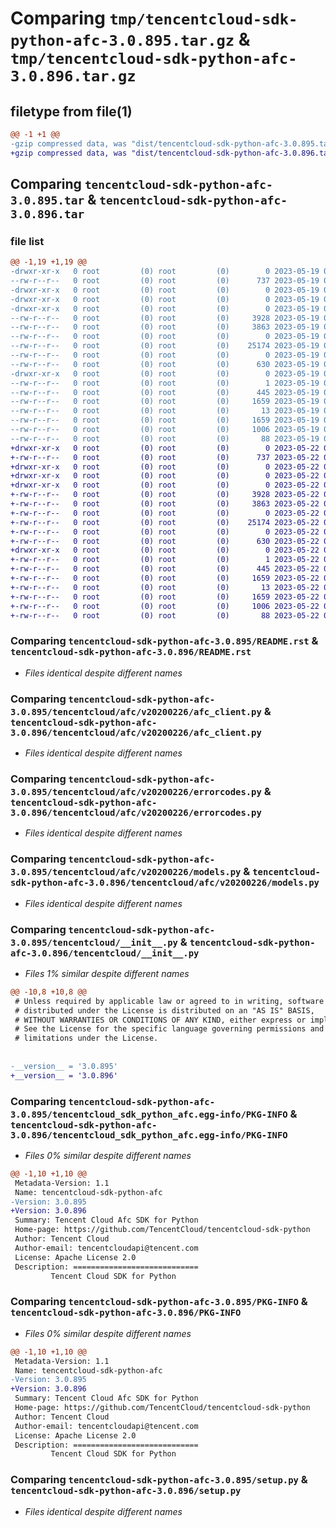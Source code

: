 # Comparing `tmp/tencentcloud-sdk-python-afc-3.0.895.tar.gz` & `tmp/tencentcloud-sdk-python-afc-3.0.896.tar.gz`

## filetype from file(1)

```diff
@@ -1 +1 @@
-gzip compressed data, was "dist/tencentcloud-sdk-python-afc-3.0.895.tar", last modified: Fri May 19 02:40:18 2023, max compression
+gzip compressed data, was "dist/tencentcloud-sdk-python-afc-3.0.896.tar", last modified: Mon May 22 00:13:26 2023, max compression
```

## Comparing `tencentcloud-sdk-python-afc-3.0.895.tar` & `tencentcloud-sdk-python-afc-3.0.896.tar`

### file list

```diff
@@ -1,19 +1,19 @@
-drwxr-xr-x   0 root         (0) root         (0)        0 2023-05-19 02:40:18.000000 tencentcloud-sdk-python-afc-3.0.895/
--rw-r--r--   0 root         (0) root         (0)      737 2023-05-19 02:40:18.000000 tencentcloud-sdk-python-afc-3.0.895/README.rst
-drwxr-xr-x   0 root         (0) root         (0)        0 2023-05-19 02:40:18.000000 tencentcloud-sdk-python-afc-3.0.895/tencentcloud/
-drwxr-xr-x   0 root         (0) root         (0)        0 2023-05-19 02:40:18.000000 tencentcloud-sdk-python-afc-3.0.895/tencentcloud/afc/
-drwxr-xr-x   0 root         (0) root         (0)        0 2023-05-19 02:40:18.000000 tencentcloud-sdk-python-afc-3.0.895/tencentcloud/afc/v20200226/
--rw-r--r--   0 root         (0) root         (0)     3928 2023-05-19 02:40:18.000000 tencentcloud-sdk-python-afc-3.0.895/tencentcloud/afc/v20200226/afc_client.py
--rw-r--r--   0 root         (0) root         (0)     3863 2023-05-19 02:40:18.000000 tencentcloud-sdk-python-afc-3.0.895/tencentcloud/afc/v20200226/errorcodes.py
--rw-r--r--   0 root         (0) root         (0)        0 2023-05-19 02:40:18.000000 tencentcloud-sdk-python-afc-3.0.895/tencentcloud/afc/v20200226/__init__.py
--rw-r--r--   0 root         (0) root         (0)    25174 2023-05-19 02:40:18.000000 tencentcloud-sdk-python-afc-3.0.895/tencentcloud/afc/v20200226/models.py
--rw-r--r--   0 root         (0) root         (0)        0 2023-05-19 02:40:18.000000 tencentcloud-sdk-python-afc-3.0.895/tencentcloud/afc/__init__.py
--rw-r--r--   0 root         (0) root         (0)      630 2023-05-19 02:40:18.000000 tencentcloud-sdk-python-afc-3.0.895/tencentcloud/__init__.py
-drwxr-xr-x   0 root         (0) root         (0)        0 2023-05-19 02:40:18.000000 tencentcloud-sdk-python-afc-3.0.895/tencentcloud_sdk_python_afc.egg-info/
--rw-r--r--   0 root         (0) root         (0)        1 2023-05-19 02:40:18.000000 tencentcloud-sdk-python-afc-3.0.895/tencentcloud_sdk_python_afc.egg-info/dependency_links.txt
--rw-r--r--   0 root         (0) root         (0)      445 2023-05-19 02:40:18.000000 tencentcloud-sdk-python-afc-3.0.895/tencentcloud_sdk_python_afc.egg-info/SOURCES.txt
--rw-r--r--   0 root         (0) root         (0)     1659 2023-05-19 02:40:18.000000 tencentcloud-sdk-python-afc-3.0.895/tencentcloud_sdk_python_afc.egg-info/PKG-INFO
--rw-r--r--   0 root         (0) root         (0)       13 2023-05-19 02:40:18.000000 tencentcloud-sdk-python-afc-3.0.895/tencentcloud_sdk_python_afc.egg-info/top_level.txt
--rw-r--r--   0 root         (0) root         (0)     1659 2023-05-19 02:40:18.000000 tencentcloud-sdk-python-afc-3.0.895/PKG-INFO
--rw-r--r--   0 root         (0) root         (0)     1006 2023-05-19 02:40:18.000000 tencentcloud-sdk-python-afc-3.0.895/setup.py
--rw-r--r--   0 root         (0) root         (0)       88 2023-05-19 02:40:18.000000 tencentcloud-sdk-python-afc-3.0.895/setup.cfg
+drwxr-xr-x   0 root         (0) root         (0)        0 2023-05-22 00:13:26.000000 tencentcloud-sdk-python-afc-3.0.896/
+-rw-r--r--   0 root         (0) root         (0)      737 2023-05-22 00:13:26.000000 tencentcloud-sdk-python-afc-3.0.896/README.rst
+drwxr-xr-x   0 root         (0) root         (0)        0 2023-05-22 00:13:26.000000 tencentcloud-sdk-python-afc-3.0.896/tencentcloud/
+drwxr-xr-x   0 root         (0) root         (0)        0 2023-05-22 00:13:26.000000 tencentcloud-sdk-python-afc-3.0.896/tencentcloud/afc/
+drwxr-xr-x   0 root         (0) root         (0)        0 2023-05-22 00:13:26.000000 tencentcloud-sdk-python-afc-3.0.896/tencentcloud/afc/v20200226/
+-rw-r--r--   0 root         (0) root         (0)     3928 2023-05-22 00:13:26.000000 tencentcloud-sdk-python-afc-3.0.896/tencentcloud/afc/v20200226/afc_client.py
+-rw-r--r--   0 root         (0) root         (0)     3863 2023-05-22 00:13:26.000000 tencentcloud-sdk-python-afc-3.0.896/tencentcloud/afc/v20200226/errorcodes.py
+-rw-r--r--   0 root         (0) root         (0)        0 2023-05-22 00:13:26.000000 tencentcloud-sdk-python-afc-3.0.896/tencentcloud/afc/v20200226/__init__.py
+-rw-r--r--   0 root         (0) root         (0)    25174 2023-05-22 00:13:26.000000 tencentcloud-sdk-python-afc-3.0.896/tencentcloud/afc/v20200226/models.py
+-rw-r--r--   0 root         (0) root         (0)        0 2023-05-22 00:13:26.000000 tencentcloud-sdk-python-afc-3.0.896/tencentcloud/afc/__init__.py
+-rw-r--r--   0 root         (0) root         (0)      630 2023-05-22 00:13:26.000000 tencentcloud-sdk-python-afc-3.0.896/tencentcloud/__init__.py
+drwxr-xr-x   0 root         (0) root         (0)        0 2023-05-22 00:13:26.000000 tencentcloud-sdk-python-afc-3.0.896/tencentcloud_sdk_python_afc.egg-info/
+-rw-r--r--   0 root         (0) root         (0)        1 2023-05-22 00:13:26.000000 tencentcloud-sdk-python-afc-3.0.896/tencentcloud_sdk_python_afc.egg-info/dependency_links.txt
+-rw-r--r--   0 root         (0) root         (0)      445 2023-05-22 00:13:26.000000 tencentcloud-sdk-python-afc-3.0.896/tencentcloud_sdk_python_afc.egg-info/SOURCES.txt
+-rw-r--r--   0 root         (0) root         (0)     1659 2023-05-22 00:13:26.000000 tencentcloud-sdk-python-afc-3.0.896/tencentcloud_sdk_python_afc.egg-info/PKG-INFO
+-rw-r--r--   0 root         (0) root         (0)       13 2023-05-22 00:13:26.000000 tencentcloud-sdk-python-afc-3.0.896/tencentcloud_sdk_python_afc.egg-info/top_level.txt
+-rw-r--r--   0 root         (0) root         (0)     1659 2023-05-22 00:13:26.000000 tencentcloud-sdk-python-afc-3.0.896/PKG-INFO
+-rw-r--r--   0 root         (0) root         (0)     1006 2023-05-22 00:13:26.000000 tencentcloud-sdk-python-afc-3.0.896/setup.py
+-rw-r--r--   0 root         (0) root         (0)       88 2023-05-22 00:13:26.000000 tencentcloud-sdk-python-afc-3.0.896/setup.cfg
```

### Comparing `tencentcloud-sdk-python-afc-3.0.895/README.rst` & `tencentcloud-sdk-python-afc-3.0.896/README.rst`

 * *Files identical despite different names*

### Comparing `tencentcloud-sdk-python-afc-3.0.895/tencentcloud/afc/v20200226/afc_client.py` & `tencentcloud-sdk-python-afc-3.0.896/tencentcloud/afc/v20200226/afc_client.py`

 * *Files identical despite different names*

### Comparing `tencentcloud-sdk-python-afc-3.0.895/tencentcloud/afc/v20200226/errorcodes.py` & `tencentcloud-sdk-python-afc-3.0.896/tencentcloud/afc/v20200226/errorcodes.py`

 * *Files identical despite different names*

### Comparing `tencentcloud-sdk-python-afc-3.0.895/tencentcloud/afc/v20200226/models.py` & `tencentcloud-sdk-python-afc-3.0.896/tencentcloud/afc/v20200226/models.py`

 * *Files identical despite different names*

### Comparing `tencentcloud-sdk-python-afc-3.0.895/tencentcloud/__init__.py` & `tencentcloud-sdk-python-afc-3.0.896/tencentcloud/__init__.py`

 * *Files 1% similar despite different names*

```diff
@@ -10,8 +10,8 @@
 # Unless required by applicable law or agreed to in writing, software
 # distributed under the License is distributed on an "AS IS" BASIS,
 # WITHOUT WARRANTIES OR CONDITIONS OF ANY KIND, either express or implied.
 # See the License for the specific language governing permissions and
 # limitations under the License.
 
 
-__version__ = '3.0.895'
+__version__ = '3.0.896'
```

### Comparing `tencentcloud-sdk-python-afc-3.0.895/tencentcloud_sdk_python_afc.egg-info/PKG-INFO` & `tencentcloud-sdk-python-afc-3.0.896/tencentcloud_sdk_python_afc.egg-info/PKG-INFO`

 * *Files 0% similar despite different names*

```diff
@@ -1,10 +1,10 @@
 Metadata-Version: 1.1
 Name: tencentcloud-sdk-python-afc
-Version: 3.0.895
+Version: 3.0.896
 Summary: Tencent Cloud Afc SDK for Python
 Home-page: https://github.com/TencentCloud/tencentcloud-sdk-python
 Author: Tencent Cloud
 Author-email: tencentcloudapi@tencent.com
 License: Apache License 2.0
 Description: ============================
         Tencent Cloud SDK for Python
```

### Comparing `tencentcloud-sdk-python-afc-3.0.895/PKG-INFO` & `tencentcloud-sdk-python-afc-3.0.896/PKG-INFO`

 * *Files 0% similar despite different names*

```diff
@@ -1,10 +1,10 @@
 Metadata-Version: 1.1
 Name: tencentcloud-sdk-python-afc
-Version: 3.0.895
+Version: 3.0.896
 Summary: Tencent Cloud Afc SDK for Python
 Home-page: https://github.com/TencentCloud/tencentcloud-sdk-python
 Author: Tencent Cloud
 Author-email: tencentcloudapi@tencent.com
 License: Apache License 2.0
 Description: ============================
         Tencent Cloud SDK for Python
```

### Comparing `tencentcloud-sdk-python-afc-3.0.895/setup.py` & `tencentcloud-sdk-python-afc-3.0.896/setup.py`

 * *Files identical despite different names*

